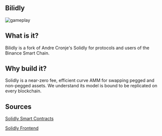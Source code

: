 ## Bilidly

![gameplay](images/monkey-pong.gif)

## What is it?

Bilidly is a fork of Andre Cronje's Solidly for protocols and users of the Binance Smart Chain.

## Why build it?

Solidly is a near-zero fee, efficient curve AMM for swapping pegged and non-pegged assets. We understand its model is bound to be replicated on every blockchain.

## Sources

[Solidly Smart Contracts](https://github.com/solidlyexchange/solidly)

[Solidly Frontend](https://github.com/solidlyexchange/solidly.exchange)
